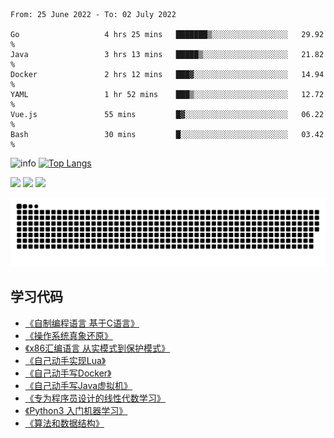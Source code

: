 <!--START_SECTION:waka-->

```text
From: 25 June 2022 - To: 02 July 2022

Go                   4 hrs 25 mins   ███████▒░░░░░░░░░░░░░░░░░   29.92 %
Java                 3 hrs 13 mins   █████▒░░░░░░░░░░░░░░░░░░░   21.82 %
Docker               2 hrs 12 mins   ███▓░░░░░░░░░░░░░░░░░░░░░   14.94 %
YAML                 1 hr 52 mins    ███▒░░░░░░░░░░░░░░░░░░░░░   12.72 %
Vue.js               55 mins         █▓░░░░░░░░░░░░░░░░░░░░░░░   06.22 %
Bash                 30 mins         █░░░░░░░░░░░░░░░░░░░░░░░░   03.42 %
```

<!--END_SECTION:waka-->

![info](https://github-readme-stats.vercel.app/api?username=chenlingmin&show_icons=true&count_private=true&hide=prs&theme=default_repocard)
[![Top Langs](https://github-readme-stats.vercel.app/api/top-langs/?username=chenlingmin&layout=compact)](https://github.com/anuraghazra/github-readme-stats)


[![](https://img.shields.io/badge/OS-Arch%20Linux-33aadd?style=flat-square&logo=arch-linux&logoColor=ffffff)](https://www.archlinux.org/)
[![](https://img.shields.io/badge/macOS-Hackintosh-292e33?style=flat-square&logo=apple&logoColor=ffffff)](https://www.tonymacx86.com/)
![](https://visitor-badge.glitch.me/badge?page_id=CasterWx.readme)

![](https://raw.githubusercontent.com/chenlingmin/chenlingmin/main/assets/github-contribution-grid-snake.svg)  

## 学习代码

* [《自制编程语言 基于C语言》](https://github.com/chenlingmin/sparrow)
* [《操作系统真象还原》](https://github.com/chenlingmin/os-learn)
* [《x86汇编语言 从实模式到保护模式》](https://github.com/chenlingmin/x86_assembly)
* [《自己动手实现Lua》](https://github.com/chenlingmin/luago)
* [《自己动手写Docker》](https://github.com/chenlingmin/mydocker)
* [《自己动手写Java虚拟机》](https://github.com/chenlingmin/jvmgo)
* [《专为程序员设计的线性代数学习》](https://github.com/chenlingmin/Play-with-Linear-Algebra)
* [《Python3 入门机器学习》](https://github.com/chenlingmin/python3-ml)
* [《算法和数据结构》](https://github.com/chenlingmin/algorithms)
